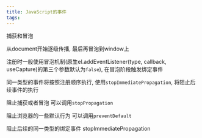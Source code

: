 ```yaml
---
title: JavaScript的事件
tags:
---
```



捕获和冒泡

从document开始逐级传播, 最后再冒泡到window上


注册时一般使用冒泡机制(原生el.addEventListener(type, callback, useCapture)的第三个参数默认为`false`), 在冒泡阶段触发绑定事件

同一类型的事件将按照注册顺序执行, 使用`stopImmediatePropagation`, 将阻止后续事件的执行

阻止捕获或者冒泡
可以调用`stopPropagation`




阻止浏览器的一些默认行为
可以调用`preventDefault`


阻止后续的同一类型的绑定事件
stopImmediatePropagation
